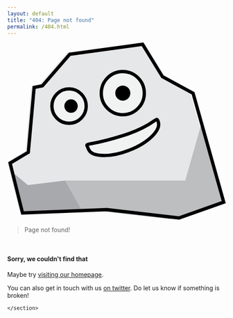 ```yaml
---
layout: default
title: "404: Page not found"
permalink: /404.html
---
```


<section class="container">
  <section class="row">
    <section class="quote-container">
      <section class="rocky">
        <a href="/">
          <svg xmlns="http://www.w3.org/2000/svg" xmlns:xlink="http://www.w3.org/1999/xlink" version="1.1" id="Layer_1" x="0" y="0" viewBox="0 0 263.8 213.2" enable-background="new 0 0 263.8 213.2" xml:space="preserve">
            <g id="Face1_3_">
              <polygon id="Outline_25_" fill="#E6E7E8" points="39 50.7 72 12.7 160 0.7 184 39.7 221 59.7 258 190.7 204 209.7 117 199.7 15 203.7 0 143.7 22 130.7 29 52.7 "/>
              <polygon id="Shade1_3_" fill="#A7A9AC" points="18.6 205.6 6.1 156.1 24.9 171.7 69.9 166.2 91 203.4 "/>
              <polygon id="Shade2_3_" fill="#BCBEC0" points="69.9 166.2 160.4 166.2 214.9 166.2 234.6 97.3 261.4 192.2 196.9 212.7 109.9 202.7 91 203.4 "/>
              <circle fill="#F1F2F2" stroke="#000000" stroke-width="4" stroke-miterlimit="10" cx="74.6" cy="76.6" r="20.7"/>
              <circle fill="#F1F2F2" stroke="#000000" stroke-width="4" stroke-miterlimit="10" cx="139.5" cy="61" r="26"/>
              <path fill="#F1F2F2" d="M182.4 95.7c-2.7-8.8-1.4 3.4-42.2 16.3 -48.5 15.3-46 6.5-42.2 16.3 3.8 9.8 25.7 10.4 49 1.5S185.5 105.7 182.4 95.7z"/>
              <path fill="none" stroke="#000000" stroke-width="4" stroke-miterlimit="10" d="M182.4 95.7c-2.7-8.8-1.4 3.4-42.2 16.3 -48.5 15.3-46 6.5-42.2 16.3 3.8 9.8 25.7 10.4 49 1.5S185.5 105.7 182.4 95.7z"/>
              <circle stroke="#000000" stroke-width="2" stroke-miterlimit="10" cx="77" cy="76.6" r="7.1"/>
              <circle stroke="#000000" stroke-width="4" stroke-miterlimit="10" cx="139.5" cy="61" r="7.1"/>
              <polygon id="Outline_24_" fill="none" stroke="#000000" stroke-width="4" stroke-miterlimit="10" points="42.4 52.2 75.4 14.2 163.4 2.2 187.4 41.2 224.4 61.2 261.4 192.2 207.4 211.2 120.4 201.2 18.4 205.2 3.4 145.2 25.4 132.2 32.4 54.2 "/>
            </g>
          </svg>
      </a>
      </section>
      <blockquote>
        <p>Page not found!</p>
      </blockquote>
    </section>
    <br>
    <section class="content-box">
      <h1>Sorry, we couldn't find that</h1>
      <p>Maybe try <a href="/">visiting our homepage</a>.</p>
      <p>You can also get in touch with us <a href="http://twitter.com/cssanimation">on twitter</a>. Do let us know if something is broken!</p>
    </section>
    <section>

    </section>
  </section>
  </section>
</section>
